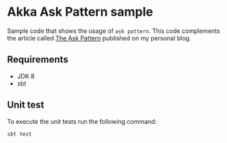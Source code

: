 # Akka Ask Pattern sample 
Sample code that shows the usage of `ask pattern`. This code complements the article called [The Ask Pattern](https://serdeliverance.github.io/blog/blog/the-ask-pattern/) published on my personal blog.

## Requirements

* JDK 8
* sbt

## Unit test
To execute the unit tests run the following command:

`sbt test`

